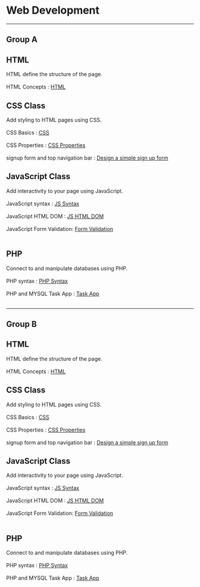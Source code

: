 <h1>Web Development</h1>
<hr>
<h2>Group A</h2>

## HTML 
HTML define the structure of the page. <br><br>
HTML Concepts : <a href="https://github.com/LesleyBonyo/WebDevJan2024/tree/main/Group%20A/15-01-2024"> HTML</a>
<br>
## CSS Class
Add styling to HTML pages using CSS. <br><br>
CSS Basics : <a href="https://github.com/LesleyBonyo/WebDevJan2024/tree/main/Group%20A/29-01-2024">CSS</a> <br><br>
CSS Properties : <a href="https://github.com/LesleyBonyo/WebDevJan2024/blob/main/Group%20A/29-01-2024/styles.css">CSS Properties</a> <br><br>
signup form and top navigation bar : <a href="https://github.com/LesleyBonyo/WebDevJan2024/tree/main/Group%20A/5-02-2024">Design a simple sign up form</a>
<br>
## JavaScript Class
Add interactivity to your page using JavaScript.
<br><br>
JavaScript syntax :  <a href="https://github.com/LesleyBonyo/WebDevJan2024/tree/main/Group%20A/12-02-2024"> JS Syntax</a> 
 <br><br>
 JavaScript HTML DOM :  <a href="https://github.com/LesleyBonyo/WebDevJan2024/tree/main/Group%20A/12-02-2024"> JS HTML DOM</a> 
 <br><br>
 JavaScript Form Validation:  <a href="https://github.com/LesleyBonyo/WebDevJan2024/blob/main/Group%20A/5-02-2024/signup.html"> Form Validation</a> 
 <br><br>

 ## PHP
Connect to and manipulate databases using PHP.
<br><br>
PHP syntax :  <a href="https://github.com/LesleyBonyo/WebDevJan2024/tree/main/Group%20A/26-02-2024a"> PHP Syntax</a> 
 <br><br>
 PHP and MYSQL Task App :  <a href="https://github.com/LesleyBonyo/WebDevJan2024/tree/main/Group%20A/11-03-2024a"> Task App</a> 
 <br><br>
<hr>
<h2>Group B</h2>

## HTML 
HTML define the structure of the page. <br><br>
HTML Concepts : <a href="https://github.com/LesleyBonyo/WebDevJan2024/tree/main/Group%20B/15-01-2024"> HTML</a>
<br>
## CSS Class
Add styling to HTML pages using CSS. <br><br>
CSS Basics : <a href="https://github.com/LesleyBonyo/WebDevJan2024/tree/main/Group%20B/29-01-2024">CSS</a> <br><br>
CSS Properties : <a href="https://github.com/LesleyBonyo/WebDevJan2024/blob/main/Group%20B/29-01-2024/styles.css">CSS Properties</a> <br><br>
signup form and top navigation bar : <a href="https://github.com/LesleyBonyo/WebDevJan2024/tree/main/Group%20B/5-02-2024">Design a simple sign up form</a>
<br>
## JavaScript Class
Add interactivity to your page using JavaScript.
<br><br>
JavaScript syntax :  <a href="https://github.com/LesleyBonyo/WebDevJan2024/tree/main/Group%20B/12-02-2024"> JS Syntax</a> 
 <br><br>
 JavaScript HTML DOM :  <a href="https://github.com/LesleyBonyo/WebDevJan2024/tree/main/Group%20B/12-02-2024"> JS HTML DOM</a> 
 <br><br>
 JavaScript Form Validation:  <a href="https://github.com/LesleyBonyo/WebDevJan2024/blob/main/Group%20B/5-02-2024/signup.html"> Form Validation</a> 
 <br><br>

 ## PHP
Connect to and manipulate databases using PHP.
<br><br>
PHP syntax :  <a href="https://github.com/LesleyBonyo/WebDevJan2024/tree/main/Group%20B/26-02-2024"> PHP Syntax</a> 
 <br><br>
 PHP and MYSQL Task App :  <a href="https://github.com/LesleyBonyo/WebDevJan2024/tree/main/Group%20B/11-03-2024"> Task App</a> 
 <br><br>